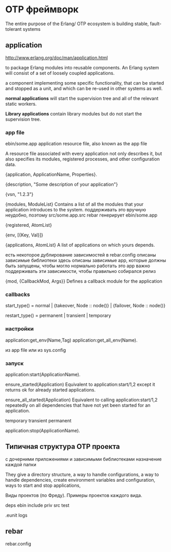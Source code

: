 # OTP фреймворк

The entire purpose of the Erlang/ OTP ecosystem is building stable, fault-tolerant systems

## application

http://www.erlang.org/doc/man/application.html

to package Erlang modules into reusable components.
An Erlang system will consist of a set of loosely coupled applications.

a component implementing some specific functionality, that can be
started and stopped as a unit, and which can be re-used in other
systems as well.

**normal applications**
will start the supervision tree and all of the relevant static workers.

**Library applications**
contain library modules but do not start the supervision tree.


### app file

ebin/some.app
application resource file, also known as the app file

A resource file associated
with every application not only describes it, but also specifies its modules, registered
processes, and other configuration data.

{application, ApplicationName, Properties}.

{description, "Some description of your application"}

{vsn, "1.2.3"}

{modules, ModuleList}
Contains a list of all the modules that your application introduces to the system.
поддерживать это вручную неудобно, поэтому
src/some.app.src
rebar генерирует ebin/some.app

{registered, AtomList}

{env, [{Key, Val}]}

{applications, AtomList}
A list of applications on which yours depends.

есть некоторое дублирование зависимостей
в rebar.config описаны зависимые библиотеки
здесь описаны зависимые app, которые должны быть запущены, чтобы могло нормально работать это app
важно поддерживать эти зависимости, чтобы правильно собирался релиз


{mod, {CallbackMod, Args}}
Defines a callback module for the application


### callbacks

 start_type() = normal
             | {takeover, Node :: node()}
             | {failover, Node :: node()}

restart_type() = permanent | transient | temporary


### настройки

application:get\_env(Name,Tag)
application:get\_all\_env(Name).

из app file
или из sys.config


### запуск

application:start(ApplicationName).

ensure_started(Application)
Equivalent to application:start/1,2 except it returns ok for already started applications.

ensure\_all\_started(Application)
Equivalent to calling application:start/1,2 repeatedly on all dependencies that have not yet been started for an application.

temporary
transient
permanent

application:stop(ApplicationName).

## Типичная структура OTP проекта

с дочерними приложениями и зависимыми библиотеками
назначение каждой папки

They give a directory structure,
a way to handle configurations,
a way to handle dependencies,
create environment variables and configuration,
ways to start and stop applications,

Виды проектов (по Фреду).
Примеры проектов каждого вида.

deps
ebin
include
priv
src
test

.eunit
logs

## rebar

rebar.config
